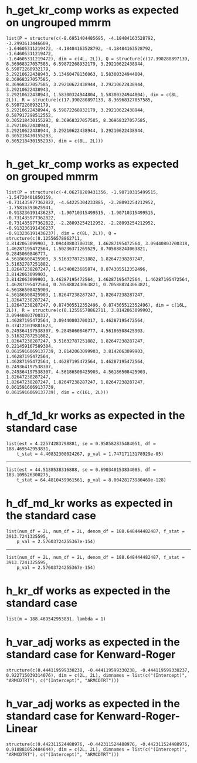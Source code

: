 # h_get_kr_comp works as expected on ungrouped mmrm

    list(P = structure(c(-8.6951404485695, -4.18484163528792, -3.2993613446609, 
    -1.64605311219472, -4.18484163528792, -4.18484163528792, -1.64605311219472, 
    -1.64605311219472), dim = c(4L, 2L)), Q = structure(c(17.390280897139, 
    8.36968327057585, 6.59872268932179, 3.29210622438944, 6.59872268932179, 
    3.29210622438943, 3.13460478136063, 1.58300324944804, 8.36968327057585, 
    8.36968327057585, 3.29210622438944, 3.29210622438944, 3.29210622438943, 
    3.29210622438943, 1.58300324944804, 1.58300324944804), dim = c(8L, 
    2L)), R = structure(c(17.390280897139, 8.36968327057585, 6.59872268932179, 
    3.29210622438944, 6.59872268932179, 3.29210622438944, 0.587917298512552, 
    0.305218430155293, 8.36968327057585, 8.36968327057585, 3.29210622438944, 
    3.29210622438944, 3.29210622438944, 3.29210622438944, 0.305218430155293, 
    0.305218430155293), dim = c(8L, 2L)))

# h_get_kr_comp works as expected on grouped mmrm

    list(P = structure(c(-4.06278289431356, -1.90710315499515, -1.54720401850159, 
    -0.731435977362822, -4.64225304233885, -2.28093254212952, -1.75816393625941, 
    -0.913236191436237, -1.90710315499515, -1.90710315499515, -0.731435977362822, 
    -0.731435977362822, -2.28093254212952, -2.28093254212952, -0.913236191436237, 
    -0.913236191436237), dim = c(8L, 2L)), Q = structure(c(8.12556578862711, 
    3.8142063099903, 3.09440803700318, 1.46287195472564, 3.09440803700318, 
    1.46287195472564, 1.50236371269529, 0.705888243063821, 9.2845060846777, 
    4.56186508425903, 3.51632787251882, 1.82647238287247, 3.51632787251882, 
    1.82647238287247, 1.64340023685874, 0.874305512352496, 3.8142063099903, 
    3.8142063099903, 1.46287195472564, 1.46287195472564, 1.46287195472564, 
    1.46287195472564, 0.705888243063821, 0.705888243063821, 4.56186508425903, 
    4.56186508425903, 1.82647238287247, 1.82647238287247, 1.82647238287247, 
    1.82647238287247, 0.874305512352496, 0.874305512352496), dim = c(16L, 
    2L)), R = structure(c(8.12556578862711, 3.8142063099903, 3.09440803700317, 
    1.46287195472564, 3.09440803700317, 1.46287195472564, 0.374121019881623, 
    0.249364197538307, 9.2845060846777, 4.56186508425903, 3.51632787251882, 
    1.82647238287247, 3.51632787251882, 1.82647238287247, 0.221459167589304, 
    0.0615916069137739, 3.8142063099903, 3.8142063099903, 1.46287195472564, 
    1.46287195472564, 1.46287195472564, 1.46287195472564, 0.249364197538307, 
    0.249364197538307, 4.56186508425903, 4.56186508425903, 1.82647238287247, 
    1.82647238287247, 1.82647238287247, 1.82647238287247, 0.0615916069137739, 
    0.0615916069137739), dim = c(16L, 2L)))

# h_df_1d_kr works as expected in the standard case

    list(est = 4.22574283798881, se = 0.958582835484051, df = 188.469542953831, 
        t_stat = 4.40832308024267, p_val = 1.74717113178929e-05)

---

    list(est = 44.5138538316888, se = 0.690340153834085, df = 183.109526300275, 
        t_stat = 64.4810439961561, p_val = 8.00428173980469e-128)

# h_df_md_kr works as expected in the standard case

    list(num_df = 2L, num_df = 2L, denom_df = 188.648444482487, f_stat = 3913.7241325595, 
        p_val = 2.57603724255367e-154)

---

    list(num_df = 2L, num_df = 2L, denom_df = 188.648444482487, f_stat = 3913.7241325595, 
        p_val = 2.57603724255367e-154)

# h_kr_df works as expected in the standard case

    list(m = 188.469542953831, lambda = 1)

# h_var_adj works as expected in the standard case for Kenward-Roger

    structure(c(0.444119599330238, -0.444119599330238, -0.444119599330237, 
    0.922715039314076), dim = c(2L, 2L), dimnames = list(c("(Intercept)", 
    "ARMCDTRT"), c("(Intercept)", "ARMCDTRT")))

# h_var_adj works as expected in the standard case for Kenward-Roger-Linear

    structure(c(0.442311524488976, -0.442311524488976, -0.442311524488976, 
    0.918881052484644), dim = c(2L, 2L), dimnames = list(c("(Intercept)", 
    "ARMCDTRT"), c("(Intercept)", "ARMCDTRT")))

